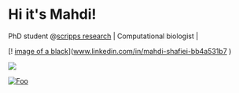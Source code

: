 # Hi it's Mahdi!

PhD student @[scripps research](https://www.scripps.edu/) | Computational biologist |


[! [image of a black](https://raw.githubusercontent.com/mahdishafiei/mahdishafiei/main/imagess/linlkdin.png)](www.linkedin.com/in/mahdi-shafiei-bb4a531b7
)



[<img src="http://www.google.com.au/images/nav_logo7.png">](http://google.com.au/)

[![Foo](http://www.google.com.au/images/nav_logo7.png)](http://google.com.au/)
